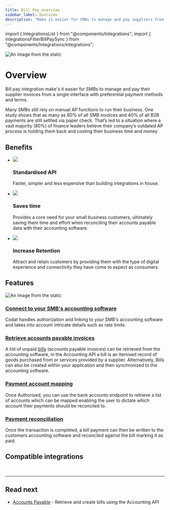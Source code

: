 ```yaml
---
title: Bill Pay overview
sidebar_label: Overview
description: "Make it easier for SMBs to manage and pay suppliers from a single interface."
---
```


import { IntegrationsList } from "@components/Integrations";
import { integrationsFilterBillPaySync } from "@components/Integrations/integrations";

![An image from the static](/img/use-cases/billpay/billPay.png)

# Overview

Bill pay integration make's it easier for SMBs to manage and pay their supplier invoices from a single interface with preferential payment methods and terms.

Many SMBs still rely on manual AP functions to run their business. One study shows that as many as 80% of all SMB invoices and 40% of all B2B payments are still settled via paper check. That’s led to a situation where a vast majority (80%) of finance leaders believe their company’s outdated AP process is holding them back and costing their business time and money

## Benefits

<ul className="card-container col-3">
  <li className="card">
    <div className="header">
      <img
        src="/img/wp-icons/copy-feature-bullet.svg"
        className="mini-icon"
      />
      <h3>Standardised API</h3>
    </div>
    <p>
      Faster, simpler and less expensive than building integrations in house. 
    </p>
  </li>

  <li className="card">
    <div className="header">
      <img
        src="/img/wp-icons/copy-feature-bullet.svg"
        className="mini-icon"
      />
      <h3>Saves time</h3>
    </div>
    <p>
      Provides a core need for your small business customers, ultimately saving them time and effort when reconciling their accounts payable data with their accounting software.
    </p>
  </li>

  <li className="card">
    <div className="header">
      <img
        src="/img/wp-icons/copy-feature-bullet.svg"
        className="mini-icon"
      />
      <h3>Increase Retention</h3>
    </div>
    <p>
      Attract and retain customers by providing them with the type of digital experience and connectivity they have come to expect as consumers
    </p>
  </li>
</ul>

## Features

![An image from the static](/img/use-cases/summary-pages/d0c6b0b7-automating-payables.png)


### [Connect to your SMB's accounting software](/auth-flow/overview)

Codat handles authorization and linking to your SMB's accounting software and takes into account intricate details such as rate limits.

### [Retrieve accounts payable invoices](bills)

A list of unpaid [bills](/accounting-api#/schemas/Bill) (accounts payable invoices) can be retrieved from the accounting software, in the Accounting API a bill is an itemised record of goods purchased from or services provided by a supplier.
Alternatively, Bills can also be created within your application and then synchronized to the accounting software.

### [Payment account mapping](mapping)

Once Authorised, you can use the bank accounts endpoint to retrieve a list of accounts which can be mapped enabling the user to dictate which account their payments should be reconciled to.

### [Payment reconciliation](payments)

Once the transaction is completed, a bill payment can then be written to the customers accounting software and reconciled against the bill marking it as paid.


## Compatible integrations

<br />

<IntegrationsList filter={integrationsFilterBillPaySync} />

---

## Read next

- [Accounts Payable](/usecases/bill-pay/bills) - Retrieve and create bills using the Accounting API

